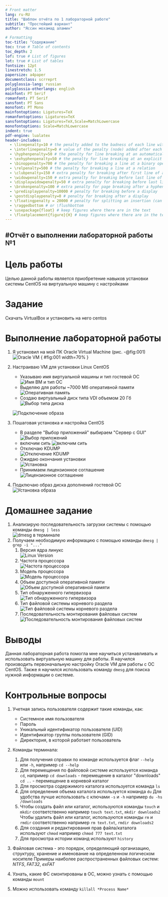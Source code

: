```yaml
---
# Front matter
lang: ru-RU
title: "Шаблон отчёта по 1 лабораторной работе"
subtitle: "Простейший вариант"
author: "Яссин мохамад аламин"

# Formatting
toc-title: "Содержание"
toc: true # Table of contents
toc_depth: 2
lof: true # List of figures
lot: true # List of tables
fontsize: 12pt
linestretch: 1.5
papersize: a4paper
documentclass: scrreprt
polyglossia-lang: russian
polyglossia-otherlangs: english
mainfont: PT Serif
romanfont: PT Serif
sansfont: PT Sans
monofont: PT Mono
mainfontoptions: Ligatures=TeX
romanfontoptions: Ligatures=TeX
sansfontoptions: Ligatures=TeX,Scale=MatchLowercase
monofontoptions: Scale=MatchLowercase
indent: true
pdf-engine: lualatex
header-includes:
  - \linepenalty=10 # the penalty added to the badness of each line within a paragraph (no associated penalty node) Increasing the value makes tex try to have fewer lines in the paragraph.
  - \interlinepenalty=0 # value of the penalty (node) added after each line of a paragraph.
  - \hyphenpenalty=50 # the penalty for line breaking at an automatically inserted hyphen
  - \exhyphenpenalty=50 # the penalty for line breaking at an explicit hyphen
  - \binoppenalty=700 # the penalty for breaking a line at a binary operator
  - \relpenalty=500 # the penalty for breaking a line at a relation
  - \clubpenalty=150 # extra penalty for breaking after first line of a paragraph
  - \widowpenalty=150 # extra penalty for breaking before last line of a paragraph
  - \displaywidowpenalty=50 # extra penalty for breaking before last line before a display math
  - \brokenpenalty=100 # extra penalty for page breaking after a hyphenated line
  - \predisplaypenalty=10000 # penalty for breaking before a display
  - \postdisplaypenalty=0 # penalty for breaking after a display
  - \floatingpenalty = 20000 # penalty for splitting an insertion (can only be split footnote in standard LaTeX)
  - \raggedbottom # or \flushbottom
  - \usepackage{float} # keep figures where there are in the text
  - \floatplacement{figure}{H} # keep figures where there are in the text
---
```


#Отчёт о выполнении лабораторной работы №1 
---

# Цель работы

Целью данной работы является приобретение навыков установки системы CentOS на виртуальную машину с настройками

# Задание

Скачать VirtualBox и установить на него centos


# Выполнение лабораторной работы

1. Я установил на мой ПК Oracle Virtual Machine (рис. -@fig:001) 
![Oracle VM](img/1.1.jpg) { #fig:001 width=70% }
2. Настраиваю VM для установки Linux CentOS  
	- Указываю имя виртуальной машины и тип гостевой ОС  
	![Имя ВМ и тип ОС](img/1.2.jpg)
	- Выделяю для работы ~7000 Мб оперативной памяти  
	![Оперативная память](img/1.3.jpg)
	- Создаю виртуальный диск типа VDI объемом 20 Гб  
	![Выбор типа диска](img/1.4.jpg)
	
	![Подключение образа](img/1.5.jpg)
3. Пошаговая установка и настройка CentOS  
	- В разделе "Выбор приложений" выбираем "Сервер с GUI"  
	![Выбор приложений](img/1.6.jpg)
	- включим сить
	![включим сить](img/1.7.jpg)
	- Отключаю KDUMP  
	![Отключение KDUMP]()
	- Ожидаю окончания установки  
	![Установка](image/3.4.png)
	- Принимаем лицензионное соглашение  
	![Лицензионное соглашение](image/3.5.png)
4. Подключаю образ диска дополнений гостевой ОС  
![Установка образа](image/4.1.png)

# Домашнее задание

1. Анализирую последовательность загрузки системы с помощью команды ```dmesg | less```  
![dmesg в терминале](image/hw1.png)
2. Получаем необходимую информацию с помощью команды ```dmesg | grep -i "..."```  
    1. Версия ядра линукс  
    ![Linux Version](image/hw2.png)
    2. Частота процессора  
    ![Частота процессора](image/hw3.png)
    3. Модель процессора  
    ![Модель процессора](image/hw4.png)
    4. Объем доступной оперативной памяти  
    ![Объем доступной оперативной памяти](image/hw5.png)
    5. Тип обнаруженного гипервизора  
    ![Тип обнаруженного гипервизора](image/hw6.png)
    6. Тип файловой системы корневого раздела  
    ![Тип файловой системы корневого раздела](image/hw7.png)
    7. Последовательность монтирования файловых систем  
    ![Последовательность монтирования файловых систем](image/hw8.png)

# Выводы

Данная лабораторная работа помогла мне научиться устанавливать и использовать виртуальную машину для работы.
Я научился производить первоначальную настройку Oracle VM для работы с ОС CentOS.
Также я научился использовать команду ```dmesg``` для поиска нужной информации о системе.

# Контрольные вопросы

1. Учетная запись пользователя содержит такие команды, как:
	- Системное имя пользователя
	- Пароль
	- Уникальный идентификатор пользователя (UID)
	- Идентификатор группы пользователя (GID)
	- Директория, в которой работает пользователь

2. Команды терминала:
	1. Для получения справки по команде используется флаг ```--help``` или ```-h```, 
	например ```cd --help```
	2. Для перемещения по файловой системе используется команда ```cd```,
	например 
	```cd downloads``` - перемещение в каталог "downloads" 
	```cd ..``` - перемещение в корневой каталог
	3. Для просмотра содержимого каталога используется команда ```ls```
	4. Для определения объема каталога используется команда ```du```
	Для удобства лучше использовать с ключами ```-s``` и ```-h```
	например ```du -hs /downloads```
	5. Чтобы создать файл или каталог, используются команды ```touch``` и ```mkdir``` соответственно
	например ```touch text.txt```, ```mkdir downloads2```
	Чтобы удалить файл или каталог, используются команды ```rm``` и ```rmdir``` соответственно
	например ```rm text.txt```, ```rmdir downloads2```
	6. Для создания и редактирования прав файла/каталога используют ```chmod```
	например ```chmod 777 text.txt```
	7. Для просмотра истории команд используют  ```history```
3. Файловая система - это порядок, определяющий организацию, структуру, хранение и именование на определенном логическом носителе
Примеры наиболее распространенных файловых систем: *NTFS*, *FAT32*, *exFAT*
4. Узнать, какие ФС смонтированы в ОС, можно узнать с помощью команды ```mount```
5. Можно использовать команду ```killall *Process Name*```
















